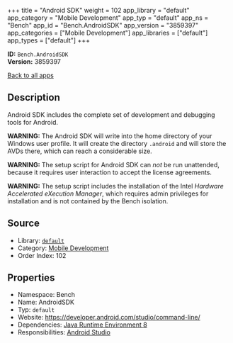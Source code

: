 ﻿+++
title = "Android SDK"
weight = 102
app_library = "default"
app_category = "Mobile Development"
app_typ = "default"
app_ns = "Bench"
app_id = "Bench.AndroidSDK"
app_version = "3859397"
app_categories = ["Mobile Development"]
app_libraries = ["default"]
app_types = ["default"]
+++

**ID:** `Bench.AndroidSDK`  
**Version:** 3859397  
<!--more-->

[Back to all apps](/apps/)

## Description
Android SDK includes the complete set of development and debugging tools for Android.

**WARNING:**
The Android SDK will write into the home directory of your Windows user profile.
It will create the directory `.android` and will store the AVDs there,
which can reach a considerable size.

**WARNING:**
The setup script for Android SDK can _not_ be run unattended, because it requires user interaction to accept the license agreements.

**WARNING:**
The setup script includes the installation of the Intel _Hardware Accelerated eXecution Manager_, which requires admin privileges for installation and is not contained by the Bench isolation.

## Source

* Library: [`default`](/app_libraries/default)
* Category: [Mobile Development](/app_categories/mobile-development)
* Order Index: 102

## Properties

* Namespace: Bench
* Name: AndroidSDK
* Typ: `default`
* Website: <https://developer.android.com/studio/command-line/>
* Dependencies: [Java Runtime Environment 8](/apps/Bench.JRE8)
* Responsibilities: [Android Studio](/apps/Bench.AndroidStudio)

